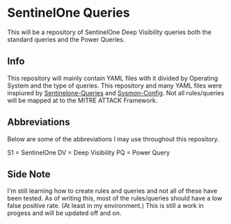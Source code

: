 # SentinelOne Queries
This will be a repository of SentinelOne Deep Visibility queries both the standard queries and the Power Queries.

## Info
This repository will mainly contain YAML files with it divided by Operating System and the type of queries. This repository and many YAML files were inspiured by [Sentinelone-Queries](https://github.com/keyboardcrunch/sentinelone-queries) and [Sysmon-Config](https://github.com/ion-storm/sysmon-config/blob/master/sysmonconfig-export.xml).
Not all rules/queries will be mapped at to the MITRE ATTACK Framework. 

## Abbreviations
Below are some of the abbreviations I may use throughout this repository.

S1 = SentinelOne
DV = Deep Visibility
PQ = Power Query

## Side Note
I'm still learning how to create rules and queries and not all of these have been tested.
As of writing this, most of the rules/queries should have a low false positive rate. (At least in my environment.)
This is still a work in progess and will be updated off and on.
